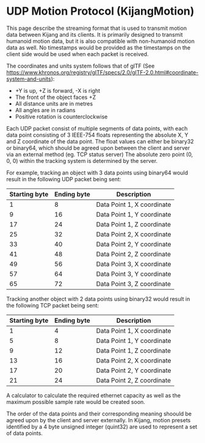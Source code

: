 # UDP Motion Protocol (KijangMotion)

This page describe the streaming format that is used to transmit motion data between Kijang and its clients. It is primarily designed to transmit humanoid motion data, but it is also compatible with non-humanoid motion data as well. No timestamps would be provided as the timestamps on the client side would be used when each packet is received.

The coordinates and units system follows that of glTF (See https://www.khronos.org/registry/glTF/specs/2.0/glTF-2.0.html#coordinate-system-and-units):
- +Y is up, +Z is forward, -X is right
- The front of the object faces +Z
- All distance units are in metres
- All angles are in radians
- Positive rotation is counterclockwise

Each UDP packet consist of multiple segments of data points, with each data point consisting of 3 IEEE-754 floats representing the absolute X, Y and Z coordinate of the data point. The float values can either be binary32 or binary64, which should be agreed upon between the client and server via an external method (eg. TCP status server)
The absolute zero point (0, 0, 0) within the tracking system is determined by the server.

For example, tracking an object with 3 data points using binary64 would result in the following UDP packet being sent:

| Starting byte | Ending byte | Description |
|-|-|-|
| 1 | 8 | Data Point 1, X coordinate |
| 9 | 16 | Data Point 1, Y coordinate |
| 17 | 24 | Data Point 1, Z coordinate |
| 25 | 32 | Data Point 2, X coordinate |
| 33 | 40 | Data Point 2, Y coordinate |
| 41 | 48 | Data Point 2, Z coordinate |
| 49 | 56 | Data Point 3, X coordinate |
| 57 | 64 | Data Point 3, Y coordinate |
| 65 | 72 | Data Point 3, Z coordinate |

Tracking another object with 2 data points using binary32 would result in the following TCP packet being sent:

| Starting byte | Ending byte | Description |
|-|-|-|
| 1 | 4 | Data Point 1, X coordinate |
| 5 | 8 | Data Point 1, Y coordinate |
| 9 | 12 | Data Point 1, Z coordinate |
| 13 | 16 | Data Point 2, X coordinate |
| 17 | 20 | Data Point 2, Y coordinate |
| 21 | 24 | Data Point 2, Z coordinate |

A calculator to calculate the required ethernet capacity as well as the maximum possible sample rate would be created soon. 

The order of the data points and their corresponding meaning shoould be agreed upon by the client and server externally. In Kijang, motion presets identified by a 4 byte unsigned integer (quint32) are used to represent a set of data points.
